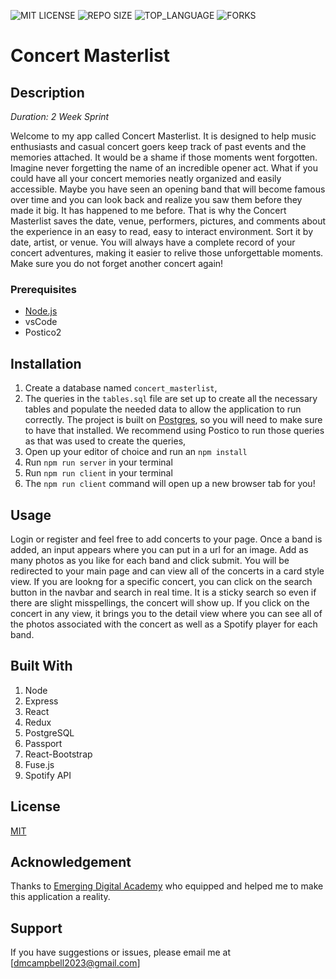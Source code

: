 ![MIT LICENSE](https://img.shields.io/github/license/scottbromander/the_marketplace.svg?style=flat-square)
![REPO SIZE](https://img.shields.io/github/repo-size/scottbromander/the_marketplace.svg?style=flat-square)
![TOP_LANGUAGE](https://img.shields.io/github/languages/top/scottbromander/the_marketplace.svg?style=flat-square)
![FORKS](https://img.shields.io/github/forks/scottbromander/the_marketplace.svg?style=social)

# Concert Masterlist

## Description

_Duration: 2 Week Sprint_


Welcome to my app called Concert Masterlist. It is designed to help music enthusiasts and casual concert goers keep track of past events and the memories attached. It would be a shame if those moments went forgotten. Imagine never forgetting the name of an incredible opener act. What if you could have all your concert memories neatly organized and easily accessible. Maybe you have seen an opening band that will become famous over time and you can look back and realize you saw them before they made it big. It has happened to me before. That is why the Concert Masterlist saves the date, venue, performers, pictures, and comments about the experience in an easy to read, easy to interact environment. Sort it by date, artist, or venue. You will always have a complete record of your concert adventures, making it easier to relive those unforgettable moments. Make sure you do not forget another concert again!


### Prerequisites


- [Node.js](https://nodejs.org/en/)
- vsCode
- Postico2

## Installation



1. Create a database named `concert_masterlist`,
2. The queries in the `tables.sql` file are set up to create all the necessary tables and populate the needed data to allow the application to run correctly. The project is built on [Postgres](https://www.postgresql.org/download/), so you will need to make sure to have that installed. We recommend using Postico to run those queries as that was used to create the queries, 
3. Open up your editor of choice and run an `npm install`
4. Run `npm run server` in your terminal
5. Run `npm run client` in your terminal
6. The `npm run client` command will open up a new browser tab for you!

## Usage

Login or register and feel free to add concerts to your page. Once a band is added, an input appears where you can put in a url for an image. Add as many photos as you like for each band and click submit. You will be redirected to your main page and can view all of the concerts in a card style view. If you are lookng for a specific concert, you can click on the search button in the navbar and search in real time. It is a sticky search so even if there are slight misspellings, the concert will show up. If you click on the concert in any view, it brings you to the detail view where you can see all of the photos associated with the concert as well as a Spotify player for each band. 


## Built With

1. Node
2. Express
3. React
4. Redux
5. PostgreSQL
6. Passport
7. React-Bootstrap
8. Fuse.js
9. Spotify API

## License
[MIT](https://choosealicense.com/licenses/mit/)



## Acknowledgement
Thanks to [Emerging Digital Academy](https://emergingacademy.org) who equipped and helped me to make this application a reality.

## Support
If you have suggestions or issues, please email me at [dmcampbell2023@gmail.com]